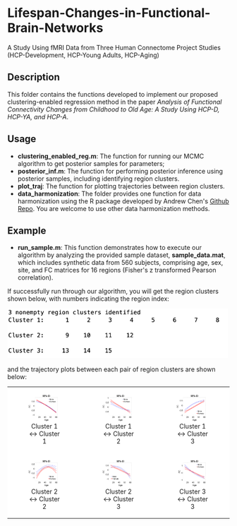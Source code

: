 # Lifespan-Changes-in-Functional-Brain-Networks
A Study Using fMRI Data from Three Human Connectome Project Studies (HCP-Development, HCP-Young Adults, HCP-Aging) 
## Description

This folder contains the functions developed to implement our proposed clustering-enabled regression method in the paper *Analysis of Functional Connectivity Changes from Childhood to Old Age: A Study Using HCP-D, HCP-YA, and HCP-A*. 


## Usage

- **clustering\_enabled\_reg.m**: The function for running our MCMC algorithm to get posterior samples for parameters;
- **posterior\_inf.m**: The function for performing posterior inference using posterior samples, including identifying region clusters.
- **plot_traj**: The function for plotting trajectories between region clusters.
-  **data\_harmonization**: The folder provides one function for data harmonization using the R package developed by Andrew Chen's [Github Repo](https://github.com/andy1764/FCHarmony). You are welcome to use other data harmonization methods.



## Example
- **run\_sample.m**: This function demonstrates how to execute our algorithm by analyzing the provided sample dataset, **sample_data.mat**, which includes synthetic data from 560 subjects, comprising age, sex, site, and FC matrices for 16 regions (Fisher's z transformed Pearson correlation).
 
 If successfully run through our algorithm, you will get the region clusters shown below, with numbers indicating the region index:

  <img src="sample_images/cluster_res.png" alt="clusters" width="500">
  
 and the trajectory plots between each pair of region clusters are shown below:
 

<table>
  <tr>
    <td style="background-color: white;">
      <figure style="text-align: center;">
        <img src="sample_images/trajectory_between_cluster_1_and_cluster_1.png" alt="clusters" width="250">
        <figcaption>Cluster 1 ↔ Cluster 1</figcaption>
      </figure>
    </td>
    <td style="background-color: white;">
      <figure style="text-align: center;">
        <img src="sample_images/trajectory_between_cluster_1_and_cluster_2.png" alt="clusters" width="250">
        <figcaption>Cluster 1 ↔ Cluster 2</figcaption>
      </figure>
    </td>
    <td style="background-color: white;">
      <figure style="text-align: center;">
        <img src="sample_images/trajectory_between_cluster_1_and_cluster_3.png" alt="clusters" width="250">
        <figcaption>Cluster 1 ↔ Cluster 3</figcaption>
      </figure>
    </td>
  </tr>
  <tr>
    <td style="background-color: white;">
      <figure style="text-align: center;">
        <img src="sample_images/trajectory_between_cluster_2_and_cluster_2.png" alt="clusters" width="250">
        <figcaption>Cluster 2 ↔ Cluster 2</figcaption>
      </figure>
    </td>
    <td style="background-color: white;">
      <figure style="text-align: center;">
        <img src="sample_images/trajectory_between_cluster_2_and_cluster_3.png" alt="clusters" width="250">
        <figcaption>Cluster 2 ↔ Cluster 3</figcaption>
      </figure>
    </td>
    <td style="background-color: white;">
      <figure style="text-align: center;">
        <img src="sample_images/trajectory_between_cluster_3_and_cluster_3.png" alt="clusters" width="250">
        <figcaption>Cluster 3 ↔ Cluster 3</figcaption>
      </figure>
    </td>
  </tr>
</table>



